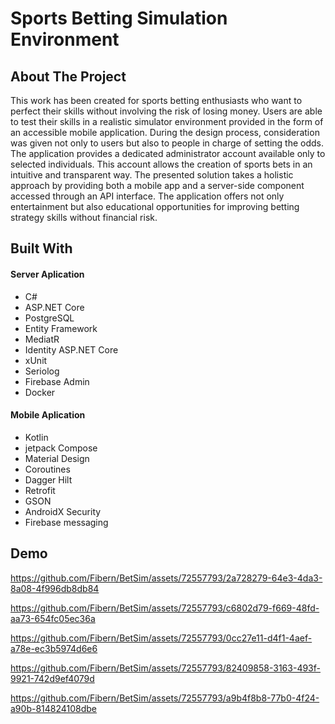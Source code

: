 # Sports Betting Simulation Environment
## About The Project
This work has been created for sports betting enthusiasts who want to perfect their skills without involving the risk of losing money. Users are able to test their skills in a realistic simulator environment provided in the form of an accessible mobile application. During the design process, consideration was given not only to users but also to people in charge of setting the odds. The application provides a dedicated administrator account available only to selected individuals. This account allows the creation of sports bets in an intuitive and transparent way. The presented solution takes a holistic approach by providing both a mobile app and a server-side component accessed through an API interface. The application offers not only entertainment but also educational opportunities for improving betting strategy skills without financial risk.

## Built With
#### Server Aplication
<ul>
  <li>C#</li>
  <li>ASP.NET Core</li>
  <li>PostgreSQL</li>
  <li>Entity Framework</li>
  <li>MediatR</li>
  <li>Identity ASP.NET Core</li>
  <li>xUnit</li>
  <li>Seriolog</li>
  <li>Firebase Admin</li>
  <li>Docker</li>
</ul>

#### Mobile Aplication
<ul>
  <li>Kotlin</li>
  <li>jetpack Compose</li>
  <li>Material Design</li>
  <li>Coroutines</li>
  <li>Dagger Hilt</li>
  <li>Retrofit</li>
  <li>GSON</li>
  <li>AndroidX Security</li>
  <li>Firebase messaging</li>
</ul>

## Demo





https://github.com/Fibern/BetSim/assets/72557793/2a728279-64e3-4da3-8a08-4f996db8db84

https://github.com/Fibern/BetSim/assets/72557793/c6802d79-f669-48fd-aa73-654fc05ec36a

https://github.com/Fibern/BetSim/assets/72557793/0cc27e11-d4f1-4aef-a78e-ec3b5974d6e6


https://github.com/Fibern/BetSim/assets/72557793/82409858-3163-493f-9921-742d9ef4079d

https://github.com/Fibern/BetSim/assets/72557793/a9b4f8b8-77b0-4f24-a90b-814824108dbe


